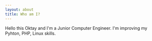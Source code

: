 ```yaml
---
layout: about
title: Who am I?
---
```


Hello this Oktay and I'm a Junior Computer Engineer. I'm improving my Pyhton, PHP, Linux skills.
